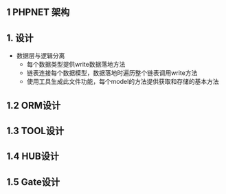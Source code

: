 ## 1 PHPNET 架构

## 1. 设计
* 数据层与逻辑分离
	* 每个数据类型提供write数据落地方法
	* 链表连接每个数据模型，数据落地时遍历整个链表调用write方法
	* 使用工具生成此文件功能，每个model的方法提供获取和存储的基本方法 


## 1.2 ORM设计


## 1.3 TOOL设计


## 1.4 HUB设计


## 1.5 Gate设计




